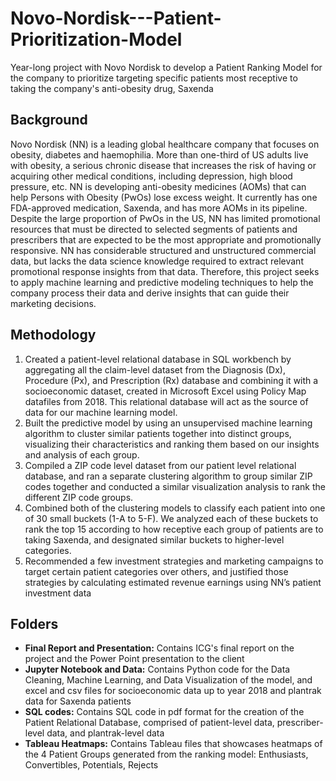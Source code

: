 # Novo-Nordisk---Patient-Prioritization-Model
Year-long project with Novo Nordisk to develop a Patient Ranking Model for the company to prioritize targeting specific patients most receptive to taking the company's anti-obesity drug, Saxenda

<h2>Background</h2>

Novo Nordisk (NN) is a leading global healthcare company that focuses on obesity, diabetes and haemophilia. More than one-third of US adults live with obesity, a serious chronic disease that increases the risk of having or acquiring other medical conditions, including depression, high blood pressure, etc. NN is developing anti-obesity medicines (AOMs) that can help Persons with Obesity (PwOs) lose excess weight. It currently has one FDA-approved medication, Saxenda, and has more AOMs in its pipeline. Despite the large proportion of PwOs in the US, NN has limited promotional resources that must be directed to selected segments of patients and prescribers that are expected to be the most appropriate and promotionally responsive. NN has considerable structured and unstructured commercial data, but lacks the data science knowledge required to extract relevant promotional response insights from that data. Therefore, this project seeks to apply machine learning and predictive modeling techniques to help the company process their data and derive insights that can guide their marketing decisions.

<h2>Methodology</h2>
<ol>
  <li>Created a patient-level relational database in SQL workbench by aggregating all the claim-level dataset from the Diagnosis (Dx), Procedure (Px), and Prescription (Rx) database and combining it with a socioeconomic dataset, created in Microsoft Excel using Policy Map datafiles from 2018. This relational database will act as the source of data for our machine learning model.</li>
  <li>Built the predictive model by using an unsupervised machine learning algorithm to cluster similar patients together into distinct groups, visualizing their characteristics and ranking them based on our insights and analysis of each group.</li>
  <li>Compiled a ZIP code level dataset from our patient level relational database, and ran a separate clustering algorithm to group similar ZIP codes together and conducted a similar visualization analysis to rank the different ZIP code groups.</li>
  <li>Combined both of the clustering models to classify each patient into one of 30 small buckets (1-A to 5-F). We analyzed each of these buckets to rank the top 15 according to how receptive each group of patients are to taking Saxenda, and designated similar buckets to higher-level categories.</li>
  <li>Recommended a few investment strategies and marketing campaigns to target certain patient categories over others, and justified those strategies by calculating estimated revenue earnings using NN’s patient investment data</li>
</ol>

<h2>Folders</h2>
<ul>
  <li><b>Final Report and Presentation:</b> Contains ICG's final report on the project and the Power Point presentation to the client</li>
  <li><b>Jupyter Notebook and Data:</b> Contains Python code for the Data Cleaning, Machine Learning, and Data Visualization of the model, and excel and csv files for socioeconomic data up to year 2018 and plantrak data for Saxenda patients</li>
  <li><b>SQL codes:</b> Contains SQL code in pdf format for the creation of the Patient Relational Database, comprised of patient-level data, prescriber-level data, and plantrak-level data</li>
  <li><b>Tableau Heatmaps:</b> Contains Tableau files that showcases heatmaps of the 4 Patient Groups generated from the ranking model: Enthusiasts, Convertibles, Potentials, Rejects</li>
</ul>
